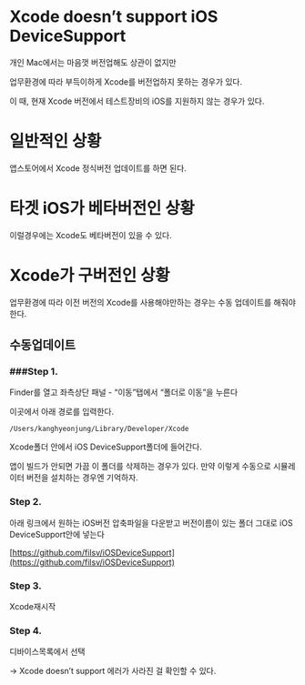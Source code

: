 # Xcode doesn’t support iOS DeviceSupport

개인 Mac에서는 마음껏 버전업해도 상관이 없지만

업무환경에 따라 부득이하게 Xcode를 버전업하지 못하는 경우가 있다.

이 때, 현재 Xcode 버전에서 테스트장비의 iOS를 지원하지 않는 경우가 있다.

# 일반적인 상황

앱스토어에서 Xcode 정식버전 업데이트를 하면 된다.

# 타겟 iOS가 베타버전인 상황

이럴경우에는 Xcode도 베타버전이 있을 수 있다.

# Xcode가 구버전인 상황

업무환경에 따라 이전 버전의 Xcode를  사용해야만하는 경우는 수동 업데이트를 해줘야한다.

## 수동업데이트

### ###Step 1.

Finder를 열고 좌측상단 패널 - “이동”탭에서 “폴더로 이동”을 누른다

이곳에서 아래 경로를 입력한다.

`/Users/kanghyeonjung/Library/Developer/Xcode`

Xcode폴더 안에서 iOS DeviceSupport폴더에 들어간다.

앱이 빌드가 안되면 가끔 이 폴더를 삭제하는 경우가 있다. 만약 이렇게 수동으로 시뮬레이터 버전을 설치하는 경우엔 기억하자.

### Step 2.

아래 링크에서 원하는 iOS버전 압축파일을 다운받고 버전이름이 있는 폴더 그대로 iOS DeviceSupport안에 넣는다

[https://github.com/filsv/iOSDeviceSupport](https://github.com/filsv/iOSDeviceSupport)

### Step 3.

Xcode재시작

### Step 4.

디바이스목록에서 선택

→ Xcode doesn’t support 에러가 사라진 걸 확인할 수 있다.
